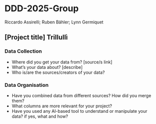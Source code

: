 # DDD-2025-Group
Riccardo Assirelli; Ruben Bähler; Lynn Germiquet
## [Project title] Trillullì

### Data Collection
- Where did you get your data from? [source/s link]
- What’s your data about? [describe]
- Who is/are the sources/creators of your data?

### Data Organisation
- Have you combined data from different sources? How did you merge them?</li>
- What columns are more relevant for your project?</li>
- Have you used any AI-based tool to understand or manipulate your data? if yes, what and how?</li>
